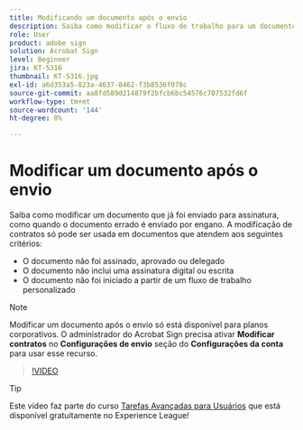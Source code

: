 ```yaml
---
title: Modificando um documento após o envio
description: Saiba como modificar o fluxo de trabalho para um documento que já está em andamento
role: User
product: adobe sign
solution: Acrobat Sign
level: Beginner
jira: KT-5316
thumbnail: KT-5316.jpg
exl-id: a6d353a5-823a-4637-8462-f3b8536f078c
source-git-commit: aa8fd589d214879f2bfcb6bc54576c707532fd6f
workflow-type: tm+mt
source-wordcount: '144'
ht-degree: 0%

---
```


# Modificar um documento após o envio

Saiba como modificar um documento que já foi enviado para assinatura, como quando o documento errado é enviado por engano. A modificação de contratos só pode ser usada em documentos que atendem aos seguintes critérios:

* O documento não foi assinado, aprovado ou delegado
* O documento não inclui uma assinatura digital ou escrita
* O documento não foi iniciado a partir de um fluxo de trabalho personalizado


>[!NOTE]
>
>Modificar um documento após o envio só está disponível para planos corporativos. O administrador do Acrobat Sign precisa ativar **Modificar contratos** no **Configurações de envio** seção do **Configurações da conta** para usar esse recurso.

>[!VIDEO](https://video.tv.adobe.com/v/342299?quality=12&learn=on&hidetitle=true)

>[!TIP]
>
>Este vídeo faz parte do curso [Tarefas Avançadas para Usuários](https://experienceleague.adobe.com/?recommended=Sign-U-1-2020.3) que está disponível gratuitamente no Experience League!
